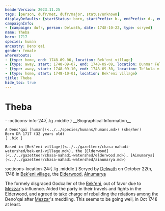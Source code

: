 ```yaml
---
headerVersion: 2023.11.25
tags: [person, dufr/met, dufr/major, status/unknown]
displayDefaults: {startStatus: born, startPrefix: b., endPrefix: d., endStatus: died}
campaignInfo:
- {campaign: dufr, person: Delwath, date: 1748-10-22, type: scryed}
name: Theba
born: 1717
species: human
ancestry: Deno'qai
gender: female
whereabouts:
- {type: home, end: 1748-09-06, location: Bek'eni village}
- {type: away, start: 1748-09-07, end: 1748-09-09, location: Dunmar Fellowship}
- {type: away, start: 1748-09-10, end: 1748-09-30, location: Te'kula village}
- {type: home, start: 1748-10-01, location: Bek'eni village}
title: Theba
hide_toc: true
---
```

# Theba
<div class="grid cards ext-narrow-margin ext-one-column" markdown>
- :octicons-info-24:{ .lg .middle } __Biographical Information__

    A Deno'qai [human](<../../species/humans/humans.md>) (she/her)  
    Born DR 1717 (32 years old)  
    { .bio }

    Based in [Bek'eni village](<../../gazetteer/chasa-nahadi-watershed/bek-eni-village.md>), the [Elderwood](<../../gazetteer/chasa-nahadi-watershed/elderwood.md>), [Ainumarya](<../../gazetteer/chasa-nahadi-watershed/ainumarya.md>)
</div>



:octicons-location-24:{ .lg .middle } Scryed by [Delwath](<../pcs/dunmar-fellowship/delwath.md>) on October 22th, 1748 in [Bek'eni village](<../../gazetteer/chasa-nahadi-watershed/bek-eni-village.md>), the [Elderwood](<../../gazetteer/chasa-nahadi-watershed/elderwood.md>), [Ainumarya](<../../gazetteer/chasa-nahadi-watershed/ainumarya.md>)  




The formely disgraced Godcaller of the [Bek'eni](<../../groups/deno-qai/bek-eni.md>), out of favor due to [Mezzar](<../other-nonhumans/mezzar.md>)'s influence. Aided the party in their travels and fights in the [Elderwood](<../../gazetteer/chasa-nahadi-watershed/elderwood.md>), and agreed to take charge of rebuilding the relations among the Deno'qai after [Mezzar](<../other-nonhumans/mezzar.md>)'s meddling. This seems to be going well, in Oct 1748 at least. 